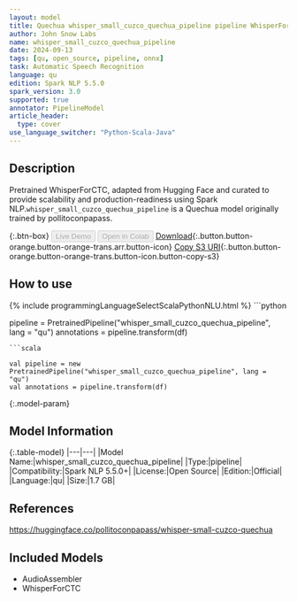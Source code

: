 ```yaml
---
layout: model
title: Quechua whisper_small_cuzco_quechua_pipeline pipeline WhisperForCTC from pollitoconpapass
author: John Snow Labs
name: whisper_small_cuzco_quechua_pipeline
date: 2024-09-13
tags: [qu, open_source, pipeline, onnx]
task: Automatic Speech Recognition
language: qu
edition: Spark NLP 5.5.0
spark_version: 3.0
supported: true
annotator: PipelineModel
article_header:
  type: cover
use_language_switcher: "Python-Scala-Java"
---
```


## Description

Pretrained WhisperForCTC, adapted from Hugging Face and curated to provide scalability and production-readiness using Spark NLP.`whisper_small_cuzco_quechua_pipeline` is a Quechua model originally trained by pollitoconpapass.

{:.btn-box}
<button class="button button-orange" disabled>Live Demo</button>
<button class="button button-orange" disabled>Open in Colab</button>
[Download](https://s3.amazonaws.com/auxdata.johnsnowlabs.com/public/models/whisper_small_cuzco_quechua_pipeline_qu_5.5.0_3.0_1726256700132.zip){:.button.button-orange.button-orange-trans.arr.button-icon}
[Copy S3 URI](s3://auxdata.johnsnowlabs.com/public/models/whisper_small_cuzco_quechua_pipeline_qu_5.5.0_3.0_1726256700132.zip){:.button.button-orange.button-orange-trans.button-icon.button-copy-s3}

## How to use



<div class="tabs-box" markdown="1">
{% include programmingLanguageSelectScalaPythonNLU.html %}
```python

pipeline = PretrainedPipeline("whisper_small_cuzco_quechua_pipeline", lang = "qu")
annotations =  pipeline.transform(df)   

```
```scala

val pipeline = new PretrainedPipeline("whisper_small_cuzco_quechua_pipeline", lang = "qu")
val annotations = pipeline.transform(df)

```
</div>

{:.model-param}
## Model Information

{:.table-model}
|---|---|
|Model Name:|whisper_small_cuzco_quechua_pipeline|
|Type:|pipeline|
|Compatibility:|Spark NLP 5.5.0+|
|License:|Open Source|
|Edition:|Official|
|Language:|qu|
|Size:|1.7 GB|

## References

https://huggingface.co/pollitoconpapass/whisper-small-cuzco-quechua

## Included Models

- AudioAssembler
- WhisperForCTC